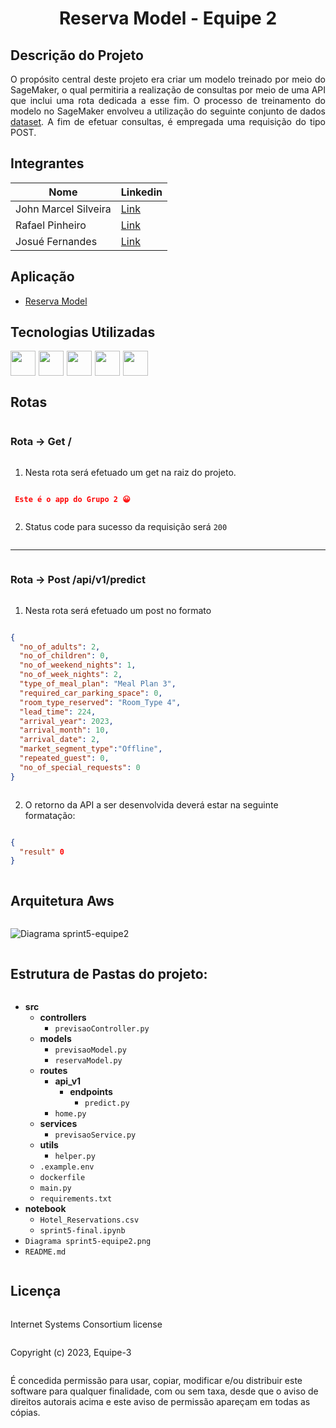 <h1 align="center"> Reserva Model - Equipe 2 </h1>


## Descrição do Projeto
<p style="text-align:justify;">O propósito central deste projeto era criar um modelo treinado por meio do SageMaker, o qual permitiria a realização de consultas por meio de uma API que inclui uma rota dedicada a esse fim. O processo de treinamento do modelo no SageMaker envolveu a utilização do seguinte conjunto de dados <a href="https://www.kaggle.com/datasets/ahsan81/hotel-reservations-classification-dataset">dataset</a>. A fim de efetuar consultas, é empregada uma requisição do tipo POST.</p>

## Integrantes


| Nome                 | Linkedin                                                            |
| -------------------- | ------------------------------------------------------------------- |
| John Marcel Silveira | [Link](https://www.linkedin.com/in/john-marcel-silveira-62530752/)  |
| Rafael Pinheiro      | [Link](https://www.linkedin.com/in/rafamessiaspinheiro/)            |
| Josué Fernandes      | [Link](https://www.linkedin.com/in/josu%C3%A9-mendon%C3%A7a-dev77/) |
</div>


## Aplicação

- [Reserva Model](http://sprint5-equipe2.us-east-1.elasticbeanstalk.com/)
## Tecnologias Utilizadas


<div style="display:flex;center;gap:5px">
  <img src="https://cdn.jsdelivr.net/gh/devicons/devicon/icons/python/python-original-wordmark.svg" width="40"/>
  <img src="https://cdn.jsdelivr.net/gh/devicons/devicon/icons/amazonwebservices/amazonwebservices-plain-wordmark.svg"  width="40"/>
  <img src="https://cdn.jsdelivr.net/gh/devicons/devicon/icons/flask/flask-original.svg" width="40" />
  <img src="https://cdn.jsdelivr.net/gh/devicons/devicon/icons/docker/docker-original-wordmark.svg" width="40" />
  <img src="https://cdn.jsdelivr.net/gh/devicons/devicon/icons/jupyter/jupyter-original.svg" width="40"/>        
</div>


<div style="display:flex;justify-content: center;flex-direction:column">


## Rotas

### Rota → Get /

1. Nesta rota será efetuado um get na raiz do projeto.

```json
 Este é o app do Grupo 2 😀
```

2. Status code para sucesso da requisição será `200`

***
### Rota → Post /api/v1/predict

1. Nesta rota será efetuado um post no formato
```json
{
  "no_of_adults": 2,
  "no_of_children": 0,
  "no_of_weekend_nights": 1,
  "no_of_week_nights": 2,
  "type_of_meal_plan": "Meal Plan 3",    
  "required_car_parking_space": 0,
  "room_type_reserved": "Room_Type 4",
  "lead_time": 224,
  "arrival_year": 2023,
  "arrival_month": 10,
  "arrival_date": 2,
  "market_segment_type":"Offline",
  "repeated_guest": 0,
  "no_of_special_requests": 0
} 
```

2. O retorno da API a ser desenvolvida deverá estar na seguinte formatação:

```json
{
  "result" 0
}
```
## Arquitetura Aws

![Diagrama sprint5-equipe2](https://github.com/Compass-pb-aws-2023-FURG-IFRS-UFFS/sprint-5-pb-aws-furg-ifrs-uffs/assets/99553096/64885da9-214f-4c0c-b101-703ae72fa4f8)


## Estrutura de Pastas do projeto:

- **src**
  - **controllers**
    - ```previsaoController.py```
  - **models**
    - ```previsaoModel.py```
    - ```reservaModel.py```
  - **routes**
    - **api_v1**
      - **endpoints**
        - ```predict.py```
    - ```home.py```
  - **services**
    - ```previsaoService.py```
  - **utils**
    - `helper.py`
  - `.example.env`
  - `dockerfile`
  - `main.py`
  - `requirements.txt`
- **notebook**
  - `Hotel_Reservations.csv`
  - `sprint5-final.ipynb`
- `Diagrama sprint5-equipe2.png`
- `README.md`
## Licença
Internet Systems Consortium license

Copyright (c) 2023, Equipe-3

É concedida permissão para usar, copiar, modificar e/ou distribuir este software para qualquer finalidade, com ou sem taxa, desde que o aviso de direitos autorais acima e este aviso de permissão apareçam em todas as cópias.
